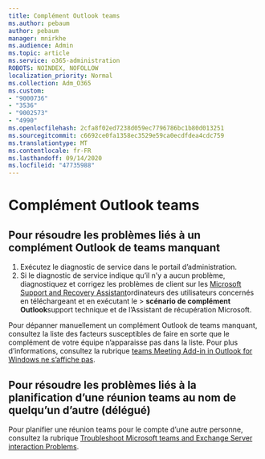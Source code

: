 ```yaml
---
title: Complément Outlook teams
ms.author: pebaum
author: pebaum
manager: mnirkhe
ms.audience: Admin
ms.topic: article
ms.service: o365-administration
ROBOTS: NOINDEX, NOFOLLOW
localization_priority: Normal
ms.collection: Adm_O365
ms.custom:
- "9000736"
- "3536"
- "9002573"
- "4990"
ms.openlocfilehash: 2cfa8f02ed7238d059ec7796786bc1b80d013251
ms.sourcegitcommit: c6692ce0fa1358ec3529e59ca0ecdfdea4cdc759
ms.translationtype: MT
ms.contentlocale: fr-FR
ms.lasthandoff: 09/14/2020
ms.locfileid: "47735988"
---
```

# <a name="teams-outlook-add-in"></a>Complément Outlook teams

## <a name="to-troubleshoot-a-missing-teams-outlook-add-in"></a>Pour résoudre les problèmes liés à un complément Outlook de teams manquant

1. Exécutez le diagnostic de service dans le portail d’administration. 
2. Si le diagnostic de service indique qu’il n’y a aucun problème, diagnostiquez et corrigez les problèmes de client sur les [Microsoft Support and Recovery Assistant](https://aka.ms/SaRA-TeamsAddInScenario)ordinateurs des utilisateurs concernés en téléchargeant et en exécutant le  >  **scénario de complément Outlook**support technique et de l’Assistant de récupération Microsoft.

Pour dépanner manuellement un complément Outlook de teams manquant, consultez la liste des facteurs susceptibles de faire en sorte que le complément de votre équipe n’apparaisse pas dans la liste. Pour plus d’informations, consultez la rubrique [teams Meeting Add-in in Outlook for Windows ne s’affiche pas](https://docs.microsoft.com/microsoftteams/teams-add-in-for-outlook#teams-meeting-add-in-in-outlook-for-windows-does-not-show).

## <a name="to-troubleshoot-scheduling-a-teams-meeting-on-behalf-of-someone-else-delegate"></a>Pour résoudre les problèmes liés à la planification d’une réunion teams au nom de quelqu’un d’autre (délégué)

Pour planifier une réunion teams pour le compte d’une autre personne, consultez la rubrique [Troubleshoot Microsoft teams and Exchange Server interaction Problems](https://docs.microsoft.com/microsoftteams/troubleshoot/known-issues/teams-exchange-interaction-issue).
